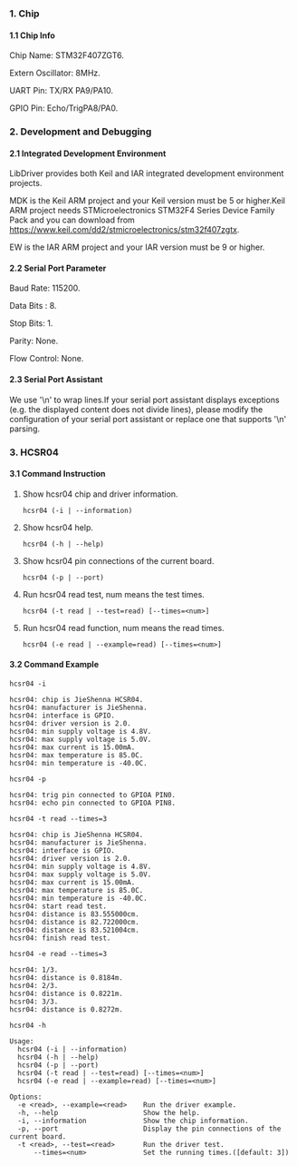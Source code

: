 ### 1. Chip

#### 1.1 Chip Info

Chip Name: STM32F407ZGT6.

Extern Oscillator: 8MHz.

UART Pin: TX/RX PA9/PA10.

GPIO Pin: Echo/TrigPA8/PA0.

### 2. Development and Debugging

#### 2.1 Integrated Development Environment

LibDriver provides both Keil and IAR integrated development environment projects.

MDK is the Keil ARM project and your Keil version must be 5 or higher.Keil ARM project needs STMicroelectronics STM32F4 Series Device Family Pack and you can download from https://www.keil.com/dd2/stmicroelectronics/stm32f407zgtx.

EW is the IAR ARM project and your IAR version must be 9 or higher.

#### 2.2 Serial Port Parameter

Baud Rate: 115200.

Data Bits : 8.

Stop Bits: 1.

Parity: None.

Flow Control: None.

#### 2.3 Serial Port Assistant

We use '\n' to wrap lines.If your serial port assistant displays exceptions (e.g. the displayed content does not divide lines), please modify the configuration of your serial port assistant or replace one that supports '\n' parsing.

### 3. HCSR04

#### 3.1 Command Instruction

1. Show hcsr04 chip and driver information.

   ```shell
   hcsr04 (-i | --information)
   ```

2. Show hcsr04 help. 

   ```shell
   hcsr04 (-h | --help)
   ```

3. Show hcsr04 pin connections of the current board.

   ```shell
   hcsr04 (-p | --port)
   ```

4. Run hcsr04 read test, num means the test times.

   ```shell
   hcsr04 (-t read | --test=read) [--times=<num>]
   ```

5. Run hcsr04 read function, num means the read times.

   ```shell
   hcsr04 (-e read | --example=read) [--times=<num>]
   ```

#### 3.2 Command Example

```shell
hcsr04 -i

hcsr04: chip is JieShenna HCSR04.
hcsr04: manufacturer is JieShenna.
hcsr04: interface is GPIO.
hcsr04: driver version is 2.0.
hcsr04: min supply voltage is 4.8V.
hcsr04: max supply voltage is 5.0V.
hcsr04: max current is 15.00mA.
hcsr04: max temperature is 85.0C.
hcsr04: min temperature is -40.0C.
```

```shell
hcsr04 -p

hcsr04: trig pin connected to GPIOA PIN0.
hcsr04: echo pin connected to GPIOA PIN8.
```

```shell
hcsr04 -t read --times=3

hcsr04: chip is JieShenna HCSR04.
hcsr04: manufacturer is JieShenna.
hcsr04: interface is GPIO.
hcsr04: driver version is 2.0.
hcsr04: min supply voltage is 4.8V.
hcsr04: max supply voltage is 5.0V.
hcsr04: max current is 15.00mA.
hcsr04: max temperature is 85.0C.
hcsr04: min temperature is -40.0C.
hcsr04: start read test.
hcsr04: distance is 83.555000cm.
hcsr04: distance is 82.722000cm.
hcsr04: distance is 83.521004cm.
hcsr04: finish read test.
```

```shell
hcsr04 -e read --times=3

hcsr04: 1/3.
hcsr04: distance is 0.8184m.
hcsr04: 2/3.
hcsr04: distance is 0.8221m.
hcsr04: 3/3.
hcsr04: distance is 0.8272m.
```

```shell
hcsr04 -h

Usage:
  hcsr04 (-i | --information)
  hcsr04 (-h | --help)
  hcsr04 (-p | --port)
  hcsr04 (-t read | --test=read) [--times=<num>]
  hcsr04 (-e read | --example=read) [--times=<num>]

Options:
  -e <read>, --example=<read>    Run the driver example.
  -h, --help                     Show the help.
  -i, --information              Show the chip information.
  -p, --port                     Display the pin connections of the current board.
  -t <read>, --test=<read>       Run the driver test.
      --times=<num>              Set the running times.([default: 3])
```

